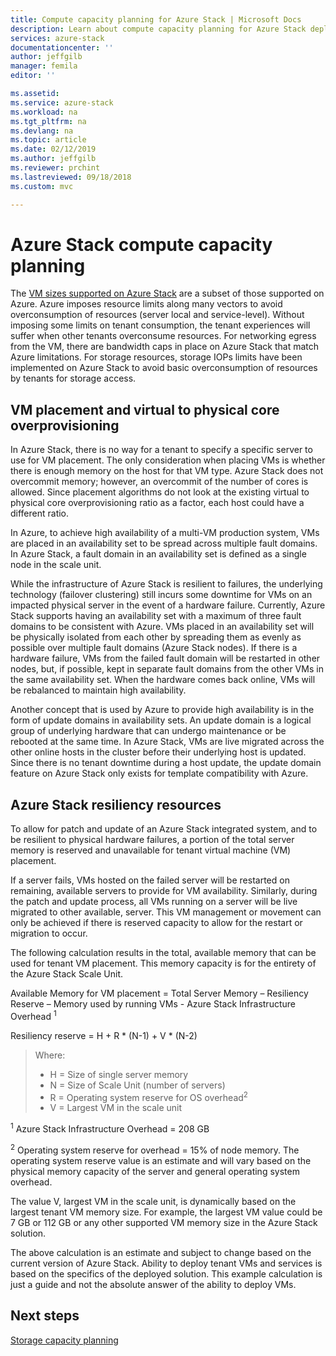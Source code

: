 ```yaml
---
title: Compute capacity planning for Azure Stack | Microsoft Docs
description: Learn about compute capacity planning for Azure Stack deployments.
services: azure-stack
documentationcenter: ''
author: jeffgilb
manager: femila
editor: ''

ms.assetid:
ms.service: azure-stack
ms.workload: na
ms.tgt_pltfrm: na
ms.devlang: na
ms.topic: article
ms.date: 02/12/2019
ms.author: jeffgilb
ms.reviewer: prchint
ms.lastreviewed: 09/18/2018
ms.custom: mvc

---
```


# Azure Stack compute capacity planning
The [VM sizes supported on Azure Stack](./user/azure-stack-vm-sizes.md) are a subset of those supported on Azure. Azure imposes resource limits along many vectors to avoid overconsumption of resources (server local and service-level). Without imposing some limits on tenant consumption, the tenant experiences will suffer when other tenants overconsume resources. For networking egress from the VM, there are bandwidth caps in place on Azure Stack that match Azure limitations. For storage resources, storage IOPs limits have been implemented on Azure Stack to avoid basic overconsumption of resources by tenants for storage access.  

## VM placement and virtual to physical core overprovisioning
In Azure Stack, there is no way for a tenant to specify a specific server to use for VM placement. The only consideration when placing VMs is whether there is enough memory on the host for that VM type. Azure Stack does not overcommit memory; however, an overcommit of the number of cores is allowed. Since placement algorithms do not look at the existing virtual to physical core overprovisioning ratio as a factor, each host could have a different ratio. 

In Azure, to achieve high availability of a multi-VM production system, VMs are placed in an availability set to be spread across multiple fault domains. In Azure Stack, a fault domain in an availability set is defined as a single node in the scale unit.

While the infrastructure of Azure Stack is resilient to failures, the underlying technology (failover clustering) still incurs some downtime for VMs on an impacted physical server in the event of a hardware failure. Currently, Azure Stack supports having an availability set with a maximum of three fault domains to be consistent with Azure. VMs placed in an availability set will be physically isolated from each other by spreading them as evenly as possible over multiple fault domains (Azure Stack nodes). If there is a hardware failure, VMs from the failed fault domain will be restarted in other nodes, but, if possible, kept in separate fault domains from the other VMs in the same availability set. When the hardware comes back online, VMs will be rebalanced to maintain high availability.

Another concept that is used by Azure to provide high availability is in the form of update domains in availability sets. An update domain is a logical group of underlying hardware that can undergo maintenance or be rebooted at the same time. In Azure Stack, VMs are live migrated across the other online hosts in the cluster before their underlying host is updated. Since there is no tenant downtime during a host update, the update domain feature on Azure Stack only exists for template compatibility with Azure.

## Azure Stack resiliency resources
To allow for patch and update of an Azure Stack integrated system, and to be resilient to physical hardware failures, a portion of the total server memory is reserved and unavailable for tenant virtual machine (VM) placement.

If a server fails, VMs hosted on the failed server will be restarted on remaining, available servers to provide for VM availability. Similarly, during the patch and update process, all VMs running on a server will be live migrated to other available, server. This VM management or movement can only be achieved if there is reserved capacity to allow for the restart or migration to occur.

The following calculation results in the total, available memory that can be used for tenant VM placement. This memory capacity is for the entirety of the Azure Stack Scale Unit.

  Available Memory for VM placement = Total Server Memory – Resiliency Reserve – Memory used by running VMs - Azure Stack Infrastructure Overhead <sup>1</sup>

  Resiliency reserve = H + R * (N-1) + V * (N-2)

> Where:
> -	H = Size of single server memory
> - N = Size of Scale Unit (number of servers)
> -	R = Operating system reserve for OS overhead<sup>2</sup>
> -	V = Largest VM in the scale unit

  <sup>1</sup> Azure Stack Infrastructure Overhead = 208 GB

  <sup>2</sup> Operating system reserve for overhead = 15% of node memory. The operating system reserve value is an estimate and will vary based on the physical memory capacity of the server and general operating system overhead.

The value V, largest VM in the scale unit, is dynamically based on the largest tenant VM memory size. For example, the largest VM value could be 7 GB or 112 GB or any other supported VM memory size in the Azure Stack solution.

The above calculation is an estimate and subject to change based on the current version of Azure Stack. Ability to deploy tenant VMs and services is based on the specifics of the deployed solution. This example calculation is just a guide and not the absolute answer of the ability to deploy VMs.



## Next steps
[Storage capacity planning](capacity-planning-storage.md)
